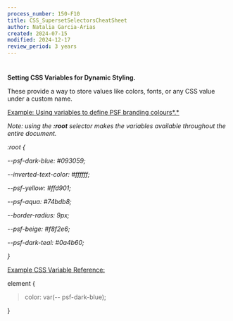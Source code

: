 ```yaml
---
process_number: 150-F10
title: CSS_SupersetSelectorsCheatSheet
author: Natalia Garcia-Arias
created: 2024-07-15
modified: 2024-12-17
review_period: 3 years
---
```


# 

**Setting CSS Variables for Dynamic Styling.**

These provide a way to store values like colors, fonts, or any CSS value under a custom name.

<u>Example: Using variables to define PSF branding colours*.*</u>

*Note: using the **:root** selector makes the variables available throughout the entire document.*

*:root {*

*--psf-dark-blue: \#093059;*

*--inverted-text-color: \#ffffff;*

*--psf-yellow: \#ffd901;*

*--psf-aqua: \#74bdb8;*

*--border-radius: 9px;*

*--psf-beige: \#f8f2e6;*

*--psf-dark-teal: \#0a4b60;*

*}*

<u>Example CSS Variable Reference:</u>

element {

> color: var(-- psf-dark-blue);

}
